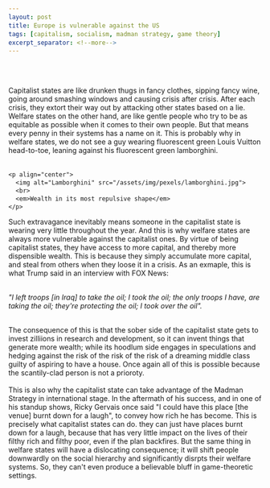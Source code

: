 ```yaml
---
layout: post
title: Europe is vulnerable against the US
tags: [capitalism, socialism, madman strategy, game theory]
excerpt_separator: <!--more-->
---
```




<br><br>

<p align="justify">
    
  
  
  Capitalist states are like drunken thugs in fancy clothes, sipping fancy wine, going around smashing windows and causing crisis after crisis.
  After each crisis, they extort their way out by attacking other states based on a lie. <!--more-->
  Welfare states on the other hand, are like gentle people who try to be as equitable as possible when it comes to their own people. 
  But that means every penny in their systems has a name on it. This is probably why in welfare states, we do not see a guy wearing fluorescent green Louis Vuitton head-to-toe, leaning against his fluorescent green lamborghini.<br><br>
    
    <p align="center">
      <img alt="Lamborghini" src="/assets/img/pexels/lamborghini.jpg">
      <br>
      <em>Wealth in its most repulsive shape</em>
    </p>

  Such extravagance inevitably means someone in the capitalist state is wearing very little throughout the year. 
  And this is why welfare states are always more vulnerable against the capitalist ones. 
  By virtue of being capitalist states, they have access to more capital, and thereby more dispensible wealth. 
  This is because they simply accumulate more capital, and steal from others when they loose it in a crisis. As an exmaple, this is what Trump said in an interview with FOX News: <br><br>
  
  <em>"I left troops [in Iraq] to take the oil; I took the oil; the only troops I have, are taking the oil; they're protecting the oil; I took over the oil".</em> <br><br>
  
  The consequence of this is that the sober side of the capitalist state gets to invest zilliions in research and development, so it can invent things that generate more wealth; while its hoodlum side engages in speculations and hedging against the risk of the risk of the risk of a dreaming middle class guilty of aspiring to have a house. Once again all of this is possible because the scantily-clad person is not a prioroty. <br><br>
  This is also why the capitalist state can take advantage of the Madman Strategy in international stage. 
  In the aftermath of his success, and in one of his standup shows, Ricky Gervais once said "I could have this place [the venue] burnt down for a laugh", to convey how rich he has become. 
  This is precisely what capitalist states can do. they can just have places burnt down for a laugh, because that has very little impact on the lives of their filthy rich and filthy poor, even if the plan backfires. But the same thing in welfare states will have a dislocating consequence; it will shift people downwardly on the social hierarchy and significantly disrpts their welfare systems. So, they can't even produce a believable bluff in game-theoretic settings. 
 
 
 </p>  


<br><br>

